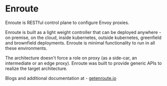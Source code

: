 # Enroute
Enroute is RESTful control plane to configure Envoy proxies.

Enroute is built as a light weight controller that can be deployed anywhere - on premise, on the cloud, inside kubernetes, outside kubernetes, greenfield and brownfield deployments. Enroute is minimal functionality to run in all these environments.

The architecture doesn't force a role on proxy (as a side-car, an intermediate or an edge proxy). Enroute was built to provide generic APIs to realize the target architecture.

Blogs and additional documentation at - [getenroute.io](https://getenroute.io)
